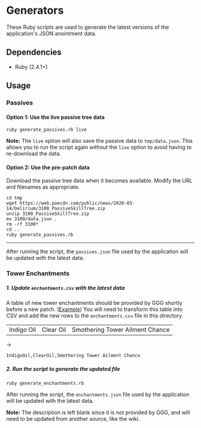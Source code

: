 # Generators

These Ruby scripts are used to generate the latest versions of the application's JSON anointment data.

## Dependencies

* Ruby (2.4.1+)

## Usage
### Passives

#### Option 1: Use the live passive tree data

```
ruby generate_passives.rb live
```

**Note:** The `live` option will also save the passive data to `tmp/data.json`. This allows you to run the script again *without* the `live` option to avoid having to re-download the data.

#### Option 2: Use the pre-patch data

Download the passive tree data when it becomes available. Modify the URL and filenames as appropriate.

```
cd tmp
wget https://web.poecdn.com/public/news/2020-03-14/Delirium/3100_PassiveSkillTree.zip
unzip 3100_PassiveSkillTree.zip
mv 3100/data.json .
rm -rf 3100*
cd ..
ruby generate_passives.rb
```

---

After running the script, the `passives.json` file used by the application will be updated with the latest data.

### Tower Enchantments

##### 1. Update `enchantments.csv` with the latest data

A table of new tower enchantments should be provided by GGG shortly before a new patch. ([Example](https://www.pathofexile.com/forum/view-thread/2874150)) You will need to transform this table into CSV and add the new rows to the `enchantments.csv` file in this directory.

||||
|-|-|-|
| Indigo Oil | Clear Oil | Smothering Tower Ailment Chance |

→

```
IndigoOil,ClearOil,Smothering Tower Ailment Chance
```

##### 2. Run the script to generate the updated file

```
ruby generate_enchantments.rb
```

After running the script, the `enchantments.json` file used by the application will be updated with the latest data.

**Note:** The description is left blank since it is not provided by GGG, and will need to be updated from another source, like the wiki.

